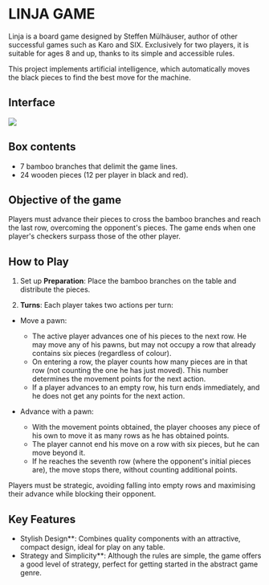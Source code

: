 # LINJA GAME
Linja is a board game designed by Steffen Mülhäuser, author of other successful games such as Karo and SIX. Exclusively for two players, it is suitable for ages 8 and up, thanks to its simple and accessible rules.

This project implements artificial intelligence, which automatically moves the black pieces to find the best move for the machine.
## Interface
<img src=‘https://github.com/user-attachments/assets/051c4edd-6208-430a-a5c4-337ef0ec7614’ width=‘150’>


## Box contents
- 7 bamboo branches that delimit the game lines.
- 24 wooden pieces (12 per player in black and red).
  
## Objective of the game
Players must advance their pieces to cross the bamboo branches and reach the last row, overcoming the opponent's pieces. The game ends when one player's checkers surpass those of the other player.

## How to Play
1. Set up **Preparation**: Place the bamboo branches on the table and distribute the pieces.

2. **Turns**: Each player takes two actions per turn:

  - Move a pawn:

    - The active player advances one of his pieces to the next row. He may move any of his pawns, but may not occupy a row that already contains six pieces (regardless of colour).
    - On entering a row, the player counts how many pieces are in that row (not counting the one he has just moved). This number determines the movement points for the next action.
    - If a player advances to an empty row, his turn ends immediately, and he does not get any points for the next action.

  - Advance with a pawn:

    - With the movement points obtained, the player chooses any piece of his own to move it as many rows as he has obtained points.
    - The player cannot end his move on a row with six pieces, but he can move beyond it.
    - If he reaches the seventh row (where the opponent's initial pieces are), the move stops there, without counting additional points.
  
Players must be strategic, avoiding falling into empty rows and maximising their advance while blocking their opponent.

## Key Features
- Stylish Design**: Combines quality components with an attractive, compact design, ideal for play on any table.
- Strategy and Simplicity**: Although the rules are simple, the game offers a good level of strategy, perfect for getting started in the abstract game genre.
